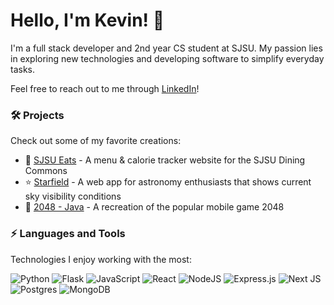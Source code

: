 # Hello, I'm Kevin! 👋
I'm a full stack developer and 2nd year CS student at SJSU. My passion lies in exploring new technologies and developing software to simplify everyday tasks.

Feel free to reach out to me through [LinkedIn](https://www.linkedin.com/in/kevin-tsoi/)!

### 🛠️ Projects
Check out some of my favorite creations:
- 🍔 [SJSU Eats](https://github.com/kevintsoii/SJSU-Eats) - A menu & calorie tracker website for the SJSU Dining Commons
- ⭐ [Starfield](https://devpost.com/software/starfield-agdnj6) - A web app for astronomy enthusiasts that shows current sky visibility conditions
- 🔢 [2048 - Java](https://github.com/kevintsoii/2048-Java) - A recreation of the popular mobile game 2048

### ⚡ Languages and Tools
Technologies I enjoy working with the most:

![Python](https://img.shields.io/badge/python-3670A0?style=for-the-badge&logo=python&logoColor=ffdd54)
![Flask](https://img.shields.io/badge/flask-%23000.svg?style=for-the-badge&logo=flask&logoColor=white)
![JavaScript](https://img.shields.io/badge/javascript-%23323330.svg?style=for-the-badge&logo=javascript&logoColor=%23F7DF1E)
![React](https://img.shields.io/badge/react-%2320232a.svg?style=for-the-badge&logo=react&logoColor=%2361DAFB)
![NodeJS](https://img.shields.io/badge/node.js-6DA55F?style=for-the-badge&logo=node.js&logoColor=white)
![Express.js](https://img.shields.io/badge/express.js-%23404d59.svg?style=for-the-badge&logo=express&logoColor=%2361DAFB)
![Next JS](https://img.shields.io/badge/Next-black?style=for-the-badge&logo=next.js&logoColor=white)
![Postgres](https://img.shields.io/badge/postgres-%23316192.svg?style=for-the-badge&logo=postgresql&logoColor=white)
![MongoDB](https://img.shields.io/badge/MongoDB-%234ea94b.svg?style=for-the-badge&logo=mongodb&logoColor=white) 

<!--
**kevintsoii/kevintsoii** is a ✨ _special_ ✨ repository because its `README.md` (this file) appears on your GitHub profile.

Here are some ideas to get you started:

- 🔭 I’m currently working on ...
- 🌱 I’m currently learning ...
- 👯 I’m looking to collaborate on ...
- 🤔 I’m looking for help with ...
- 💬 Ask me about ...
- 📫 How to reach me: ...
- 😄 Pronouns: ...
- ⚡ Fun fact: ...
-->

